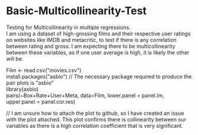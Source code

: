 # Basic-Multicollinearity-Test
Testing for Multicollinearity in multiple regressions.  
I am using a dataset of high-grossing films and their respective user ratings on websites like IMDB and metacritic, to test if there
is any correlation between rating and gross.
I am expecting there to be multicollinearity between these variables, as if one user average is high, it is likely the other will be.  

Film <- read.csv("movies.csv")  
install.packages("asbio")  // The necessary package required to produce the pair plots is "asbio"  
library(asbio)  
pairs(~Box+Rate+User+Meta, data=Film, lower.panel = panel.lm, upper.panel = panel.cor.res)

// I am unsure how to attach the plot to github, so I have created an issue with the plot attached. This plot confirms there is 
collinearity between our variables as there is a high correlation coefficient that is very significant.
